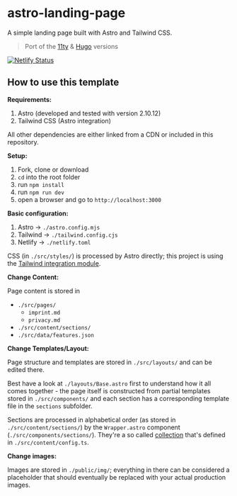 # astro-landing-page

A simple landing page built with Astro and Tailwind CSS.

> Port of the [11ty](https://github.com/ttntm/11ty-landing-page) & [Hugo](https://github.com/ttntm/hugo-landing-page) versions

[![Netlify Status](https://api.netlify.com/api/v1/badges/653a4eb1-32e8-43e6-bacd-c61c4b154ad1/deploy-status)](https://app.netlify.com/sites/quiet-banoffee-2c0612/deploys)

## How to use this template

**Requirements:**

1. Astro (developed and tested with version 2.10.12)
2. Tailwind CSS (Astro integration)

All other dependencies are either linked from a CDN or included in this repository.

**Setup:**

1. Fork, clone or download
2. `cd` into the root folder
3. run `npm install`
4. run `npm run dev`
5. open a browser and go to `http://localhost:3000`

**Basic configuration:**

1. Astro -> `./astro.config.mjs`
2. Tailwind -> `./tailwind.config.cjs`
3. Netlify -> `./netlify.toml`

CSS (in `./src/styles/`) is processed by Astro directly; this project is using the [Tailwind integration module](https://docs.astro.build/en/guides/integrations-guide/tailwind/).

**Change Content:**

Page content is stored in

- `./src/pages/`
  - `imprint.md`
  - `privacy.md`
- `./src/content/sections/`
- `./src/data/features.json`

**Change Templates/Layout:**

Page structure and templates are stored in `./src/layouts/` and can be edited there.

Best have a look at `./layouts/Base.astro` first to understand how it all comes together - the page itself is constructed from partial templates stored in `./src/components/` and each section has a corresponding template file in the `sections` subfolder.

Sections are processed in alphabetical order (as stored in `./src/content/sections/`) by the `Wrapper.astro` component (`./src/components/sections/`). They're a so called [collection](https://github.com/ttntm/astro-landing-page) that's defined in `./src/content/config.ts`.

**Change images:**

Images are stored in `./public/img/`; everything in there can be considered a placeholder that should eventually be replaced with your actual production images.
